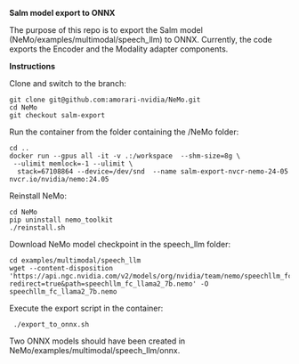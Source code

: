  **Salm model export to ONNX**

The purpose of this repo is to export the Salm model (NeMo/examples/multimodal/speech_llm) to ONNX. Currently, the code exports the Encoder and the Modality adapter components.

 **Instructions**

Clone and switch to the branch:

```shell
git clone git@github.com:amorari-nvidia/NeMo.git
cd NeMo
git checkout salm-export

```

Run the container from the folder containing the /NeMo folder:

```shell
cd ..
docker run --gpus all -it -v .:/workspace  --shm-size=8g \
 --ulimit memlock=-1 --ulimit \
  stack=67108864 --device=/dev/snd  --name salm-export-nvcr-nemo-24-05 nvcr.io/nvidia/nemo:24.05
```

Reinstall NeMo:

```shell
cd NeMo
pip uninstall nemo_toolkit
./reinstall.sh
```

Download NeMo model checkpoint in the speech_llm folder:
```shell
cd examples/multimodal/speech_llm
wget --content-disposition 'https://api.ngc.nvidia.com/v2/models/org/nvidia/team/nemo/speechllm_fc_llama2_7b/1.23.1/files?redirect=true&path=speechllm_fc_llama2_7b.nemo' -O speechllm_fc_llama2_7b.nemo
```

Execute the export script in the container:
```shell
 ./export_to_onnx.sh
```

Two ONNX models should have been created in NeMo/examples/multimodal/speech_llm/onnx.

